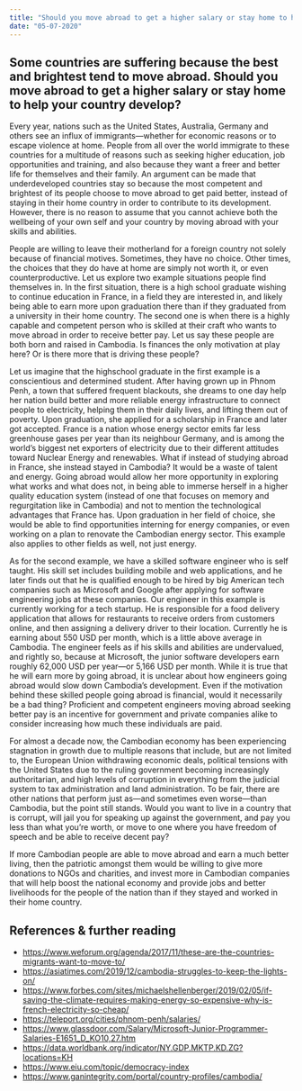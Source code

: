 ```yaml
---
title: "Should you move abroad to get a higher salary or stay home to help your country develop?"
date: "05-07-2020"
---
```


## Some countries are suffering because the best and brightest tend to move abroad.  Should you move abroad to get a higher salary or stay home to help your country develop?

Every year, nations such as the United States, Australia, Germany and others see an influx of immigrants—whether for economic reasons or to escape violence at home. People from all over the world immigrate to these countries for a multitude of reasons such as seeking higher education, job opportunities and training, and also because they want a freer and better life for themselves and their family. An argument can be made that underdeveloped countries stay so because the most competent and brightest of its people choose to move abroad to get paid better, instead of staying in their home country in order to contribute to its development. However, there is no reason to assume that you cannot achieve both the wellbeing of your own self and your country by moving abroad with your skills and abilities. 

People are willing to leave their motherland for a foreign country not solely because of financial motives. Sometimes, they have no choice. Other times, the choices that they do have at home are simply not worth it, or even counterproductive. Let us explore two example situations people find themselves in. In the first situation, there is a high school graduate wishing to continue education in France, in a field they are interested in, and likely being able to earn more upon graduation there than if they graduated from a university in their home country. The second one is when there is a highly capable and competent person who is skilled at their craft who wants to move abroad in order to receive better pay. Let us say these people are both born and raised in Cambodia. Is finances the only motivation at play here? Or is there more that is driving these people?

Let us imagine that the highschool graduate in the first example is a conscientious and determined student. After having grown up in Phnom Penh,  a town that suffered frequent blackouts, she dreams to one day help her nation build better and more reliable energy infrastructure to connect people to electricity, helping them in their daily lives, and lifting them out of poverty. Upon graduation, she applied for a scholarship in France and later got accepted. France is a nation whose energy sector emits far less greenhouse gases per year than its neighbour Germany, and is among the world’s biggest net exporters of electricity due to their different attitudes toward Nuclear Energy and renewables. What if instead of studying abroad in France, she instead stayed in Cambodia? It would be a waste of talent and energy. Going abroad would allow her more opportunity in exploring what works and what does not, in being able to immerse herself in a higher quality education system (instead of one that focuses on memory and regurgitation like in Cambodia) and not to mention the technological advantages that France has. Upon graduation in her field of choice, she would be able to find opportunities interning for energy companies, or even working on a plan to renovate the Cambodian energy sector. This example also applies to other fields as well, not just energy. 

As for the second example, we have a skilled software engineer who is self taught. His skill set includes building mobile and web applications, and he later finds out that he is qualified enough to be hired by big American tech companies such as Microsoft and Google after applying for software engineering jobs at these companies. Our engineer in this example is currently working for a tech startup. He is responsible for a food delivery application that allows for restaurants to receive orders from customers online, and then assigning a delivery driver to their location. Currently he is earning about 550 USD per month, which is a little above average in Cambodia. The engineer feels as if his skills and abilities are undervalued, and rightly so, because at Microsoft, the junior software developers earn  roughly 62,000 USD per year—or 5,166 USD per month. While it is true that he will earn more by going abroad, it is unclear about how engineers going abroad would slow down Cambodia’s development. Even if the motivation behind these skilled people going abroad is financial, would it necessarily be a bad thing? Proficient and competent engineers moving abroad seeking better pay is an incentive for government and private companies alike to consider increasing how much these individuals are paid. 

For almost a decade now, the Cambodian economy has been experiencing stagnation in growth due to multiple reasons that include, but are not limited to, the European Union withdrawing economic deals, political tensions with the United States due to the ruling government becoming increasingly authoritarian, and high levels of corruption in everything from the judicial system to tax administration and land administration. To be fair, there are other nations that perform just as—and sometimes even worse—than Cambodia, but the point still stands. Would you want to live in a country that is corrupt, will jail you for speaking up against the government, and pay you less than what you’re worth, or move to one where you have freedom of speech and be able to receive decent pay? 

If more Cambodian people are able to move abroad and earn a much better living, then the patriotic amongst them would be willing to give more donations to NGOs and charities, and invest more in Cambodian companies that will help boost the national economy and provide jobs and better livelihoods for the people of the nation than if they stayed and worked in their home country. 

## References & further reading

* https://www.weforum.org/agenda/2017/11/these-are-the-countries-migrants-want-to-move-to/
* https://asiatimes.com/2019/12/cambodia-struggles-to-keep-the-lights-on/
* https://www.forbes.com/sites/michaelshellenberger/2019/02/05/if-saving-the-climate-requires-making-energy-so-expensive-why-is-french-electricity-so-cheap/
* https://teleport.org/cities/phnom-penh/salaries/
* https://www.glassdoor.com/Salary/Microsoft-Junior-Programmer-Salaries-E1651_D_KO10,27.htm
* https://data.worldbank.org/indicator/NY.GDP.MKTP.KD.ZG?locations=KH
* https://www.eiu.com/topic/democracy-index
* https://www.ganintegrity.com/portal/country-profiles/cambodia/
